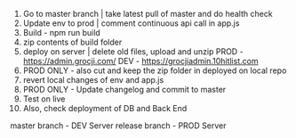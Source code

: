 1) Go to master branch | take latest pull of master and do health check
2) Update env to prod | comment continuous api call in app.js
3) Build - npm run build
4) zip contents of build folder
5) deploy on server | delete old files, upload and unzip
PROD - https://admin.grocji.com/
DEV - https://grocjiadmin.10hitlist.com
6) PROD ONLY - also cut and keep the zip folder in deployed on local repo
7) revert local changes of env and app.js
8) PROD ONLY - Update changelog and commit to master
9) Test on live
10) Also, check deployment of DB and Back End

master branch - DEV Server
release branch - PROD Server